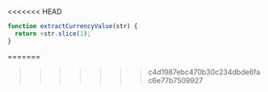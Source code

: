 <<<<<<< HEAD
```js run
function extractCurrencyValue(str) {
  return +str.slice(1);
}
```
=======
>>>>>>> c4d1987ebc470b30c234dbde6fac6e77b7509927
